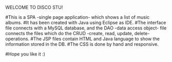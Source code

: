 WELCOME TO DISCO STU!

#This is a SPA -single page application- which shows a list of music albums.
#It has been created with Java using Eclipse as IDE. 
#The interface file connects with a MySQL database, and the DAO -data access object- file connects the files which do the CRUD -create, read, update, delete- operations. 
#The JSP files contain HTML and Java language to show the information stored in the DB. 
#The CSS is done by hand and responsive.

#Hope you like it :)

